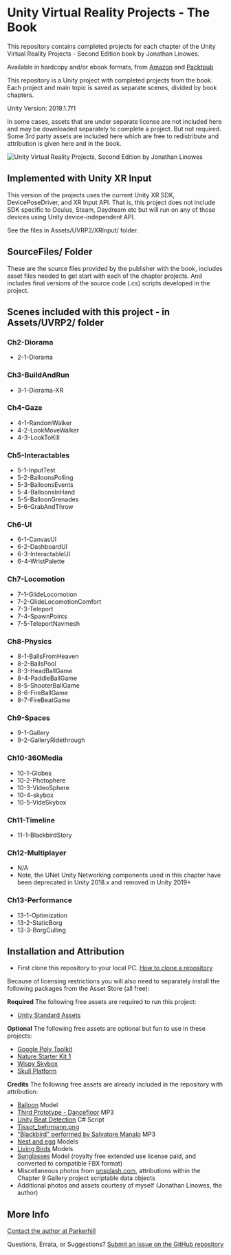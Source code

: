 # Unity Virtual Reality Projects - The Book #

This repository contains completed projects for each chapter of the Unity Virtual Reality Projects - Second Edition book by Jonathan Linowes.

Available in hardcopy and/or ebook formats, from [Amazon](https://www.amazon.com/Unity-Virtual-Reality-Projects-developing/dp/1788478800/) and [Packtpub](https://www.packtpub.com/game-development/unity-virtual-reality-projects-second-edition)

This repository is a Unity project with completed projects from the book. Each project and main topic is saved as separate scenes, divided by book chapters.

Unity Version: 2019.1.7f1

In some cases, assets that are under separate license are not included here and may be downloaded separately to complete a project. But not required. Some 3rd party assets are included here which are free to redistribute and attribution is given here and in the book.

![Unity Virtual Reality Projects, Second Edition by Jonathan Linowes](SourceFiles/uvrp2book.png)

## Implemented with Unity XR Input ##

This version of the projects uses the current Unity XR SDK, DevicePoseDriver, and XR Input API. That is, this project does not include SDK specific to Oculus, Steam, Daydream etc but will run on any of those devices using Unity device-independent API.

See the files in Assets/UVRP2/XRInput/ folder.

## SourceFiles/ Folder #
These are the source files provided by the publisher with the book, includes asset files needed to get start with each of the chapter projects. And includes final versions of the source code (.cs) scripts developed in the project.

## Scenes included with this project - in Assets/UVRP2/ folder ##

### Ch2-Diorama ###
* 2-1-Diorama

### Ch3-BuildAndRun ###
* 3-1-Diorama-XR

### Ch4-Gaze ###
* 4-1-RandomWalker
* 4-2-LookMoveWalker
* 4-3-LookToKill

### Ch5-Interactables ###
* 5-1-InputTest
* 5-2-BalloonsPolling
* 5-3-BalloonsEvents
* 5-4-BalloonsInHand
* 5-5-BalloonGrenades
* 5-6-GrabAndThrow

### Ch6-UI ###
* 6-1-CanvasUI
* 6-2-DashboardUI
* 6-3-InteractableUI
* 6-4-WristPalette

### Ch7-Locomotion ###
* 7-1-GlideLocomotion
* 7-2-GlideLocomotionComfort
* 7-3-Teleport
* 7-4-SpawnPoints
* 7-5-TeleportNavmesh

### Ch8-Physics ###
* 8-1-BallsFromHeaven
* 8-2-BallsPool
* 8-3-HeadBallGame
* 8-4-PaddleBallGame
* 8-5-ShooterBallGame
* 8-6-FireBallGame
* 8-7-FireBeatGame

### Ch9-Spaces ###
* 9-1-Gallery
* 9-2-GalleryRidethrough

### Ch10-360Media ###
* 10-1-Globes
* 10-2-Photophere
* 10-3-VideoSphere
* 10-4-skybox
* 10-5-VideSkybox

### Ch11-Timeline ###
* 11-1-BlackbirdStory

### Ch12-Multiplayer ###
* N/A
* Note, the UNet Unity Networking components used in this chapter have been deprecated in Unity 2018.x and removed in Unity 2019+

### Ch13-Performance ###
* 13-1-Optimization
* 13-2-StaticBorg
* 13-3-BorgCulling

## Installation and Attribution ##

* First clone this repository to your local PC. [How to clone a repository](https://help.github.com/en/articles/cloning-a-repository)

Because of licensing restrictions you will also need to separately install the following packages from the Asset Store (all free):

**Required**
The following free assets are required to run this project:

* [Unity Standard Assets](https://assetstore.unity.com/packages/essentials/asset-packs/standard-assets-32351)

**Optional**
The following free assets are optional but fun to use in these projects:

* [Google Poly Toolkit](https://assetstore.unity.com/packages/templates/systems/poly-toolkit-104464)
* [Nature Starter Kit 1](https://assetstore.unity.com/packages/3d/environments/nature-starter-kit-1-49962)
* [Wispy Skybox](https://assetstore.unity.com/packages/2d/textures-materials/sky/wispy-skybox-21737)
* [Skull Platform](https://assetstore.unity.com/packages/3d/props/skull-platform-105664)

**Credits**
The following free assets are already included in the repository with attribution:

* [Balloon](https://poly.google.com/view/a01Rp51l-L3) Model
* [Third Prototype - Dancefloor](http://ncs.io/DancefloorNS) MP3
* [Unity Beat Detection](https://github.com/allanpichardo/Unity-Beat-Detection) C# Script
* [Tissot_behrmann.png](https://en.wikipedia.org/wiki/Tissot%27s_indicatrix#/media/File:Tissot_behrmann.png)
* ["Blackbird" performed by
Salvatore Manalo](http://mp3freeget4.online/play/the-beatles-paul-mccartney-blackbird-cover/chSrubUUdwc.html) MP3
* [Nest and egg](https://yadi.sk/d/ZQep-K-AMKAc8) Models
* [Living Birds](http://www.dinopunch.com/) Models
* [Sunglasses](https://www.turbosquid.com/3d-models/3ds-sunglasses-blender/764082) Model (royalty free extended use license paid, and converted to compatible FBX format)
* Miscellaneous photos from [unsplash.com](https://unsplash.com/), attributions within the Chapter 9 Gallery project scriptable data objects
* Additional photos and assets courtesy of myself (Jonathan Linowes, the author)


## More Info ##

[Contact the author at Parkerhill](http://www.parkerhill.com/)

Questions, Errata, or Suggestions? [Submit an issue on the GitHub repository](https://github.com/linojon/UVRP2/issues)
